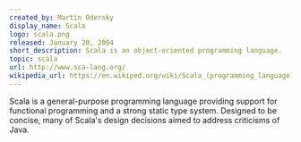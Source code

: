 ```yaml
---
created_by: Martin Odersky
display_name: Scala
logo: scala.png
released: January 20, 2004
short_description: Scala is an object-oriented programming language.
topic: scala
url: http://www.sca-lang.org/
wikipedia_url: https://en.wikiped.org/wiki/Scala_(programming_language)
---
```

Scala is a general-purpose programming language providing support for functional programming and a strong static type system. Designed to be concise, many of Scala's design decisions aimed to address criticisms of Java.
